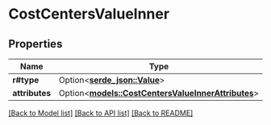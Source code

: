 # CostCentersValueInner

## Properties

Name | Type | Description | Notes
------------ | ------------- | ------------- | -------------
**r#type** | Option<[**serde_json::Value**](.md)> |  | [optional]
**attributes** | Option<[**models::CostCentersValueInnerAttributes**](CostCenters_value_inner_attributes.md)> |  | [optional]

[[Back to Model list]](../README.md#documentation-for-models) [[Back to API list]](../README.md#documentation-for-api-endpoints) [[Back to README]](../README.md)


